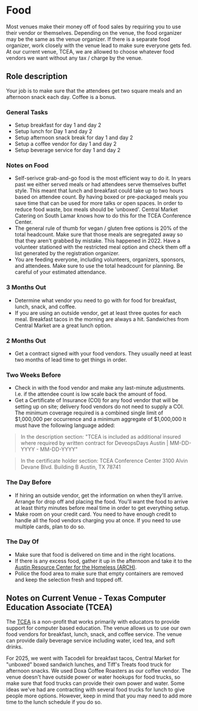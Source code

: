 # Food

Most venues make their money off of food sales by requiring you to use their vendor or themselves. Depending on the venue, the food organizer may be the same as the venue organizer. If there is a separate food organizer, work closely with the venue lead to make sure everyone gets fed. At our current venue, TCEA, we are allowed to choose whatever food vendors we want without any tax / charge by the venue.

## Role description

Your job is to make sure that the attendees get two square meals and an afternoon snack each day. Coffee is a bonus.

### General Tasks

* Setup breakfast for day 1 and day 2
* Setup lunch for Day 1 and day 2
* Setup afternoon snack break for day 1 and day 2
* Setup a coffee vendor for day 1 and day 2
* Setup beverage service for day 1 and day 2

### Notes on Food

* Self-serivce grab-and-go food is the most efficient way to do it. In years past we either served meals or had attendees serve themselves buffet style. This meant that lunch and breakfast could take up to two hours based on attendee count. By having boxed or pre-packaged meals you save time that can be used for more talks or open spaces. In order to reduce food waste, box meals should be 'unboxed'. Central Market Catering on South Lamar knows how to do this for the TCEA Conference Center.
* The general rule of thumb for vegan / gluten free options is 20% of the total headcount. Make sure that those meals are segregated away so that they aren't grabbed by mistake. This happened in 2022. Have a volunteer stationed with the restricted meal option and check them off a list generated by the registration organizer.
* You are feeding everyone, including volunteers, organizers, sponsors, and attendees. Make sure to use the total headcount for planning. Be careful of your estimated attendance.

### 3 Months Out

* Determine what vendor you need to go with for food for breakfast, lunch, snack, and coffee.
* If you are using an outside vendor, get at least three quotes for each meal. Breakfast tacos in the morning are always a hit. Sandwiches from Central Market are a great lunch option.

### 2 Months Out

* Get a contract signed with your food vendors. They usually need at least two months of lead time to get things in order.

### Two Weeks Before

* Check in with the food vendor and make any last-minute adjustments. I.e. if the attendee count is low scale back the amount of food.
* Get a Certificate of Insurance (COI) for any food vendor that will be setting up on site; delivery food vendors do not need to supply a COI. The minimum coverage required is a combined single limit of $1,000,000 per occurrence and a minimum aggregate of $1,000,000 It must have the following language added:
>In the description section:
>"TCEA is included as additional insured where required by written contract for DeveopsDays Austin | MM-DD-YYYY - MM-DD-YYYY"

> In the certificate holder section: 
> TCEA Conference Center
>3100 Alvin Devane Blvd. Building B
>Austin, TX 78741 

### The Day Before

* If hiring an outside vendor, get the information on when they'll arrive. Arrange for drop off and placing the food. You'll want the food to arrive at least thirty minutes before meal time in order to get everything setup.
* Make room on your credit card. You need to have enough credit to handle all the food vendors charging you at once. If you need to use multiple cards, plan to do so.

### The Day Of

* Make sure that food is delivered on time and in the right locations. 
* If there is any excess food, gather it up in the afternoon and take it to the [Austin Resource Center for the Homeless (ARCH)](https://communitycaretx.org/all-locations/austin-resource-center-for-the-homeless-clinic/). 
* Police the food area to make sure that empty containers are removed and keep the selection fresh and topped off.

## Notes on Current Venue - Texas Computer Education Associate (TCEA)

The [TCEA](https://tcea.org/) is a non-profit that works primarily with educators to provide support for computer based education. The venue allows us to use our own food vendors for breakfast, lunch, snack, and coffee service. The venue can provide daily beverage service including water, iced tea, and soft drinks.

For 2025, we went with Tacodeli for breakfast tacos, Central Market for "unboxed" boxed sandwich lunches, and Tiff's Treats food truck for afternoon snacks. We used Doxa Coffee Roasters as our coffee vendor. The venue doesn't have outside power or water hookups for food trucks, so make sure that food trucks can provide their own power and water. Some ideas we've had are contracting with several food trucks for lunch to give people more options. However, keep in mind that you may need to add more time to the lunch schedule if you do so.
